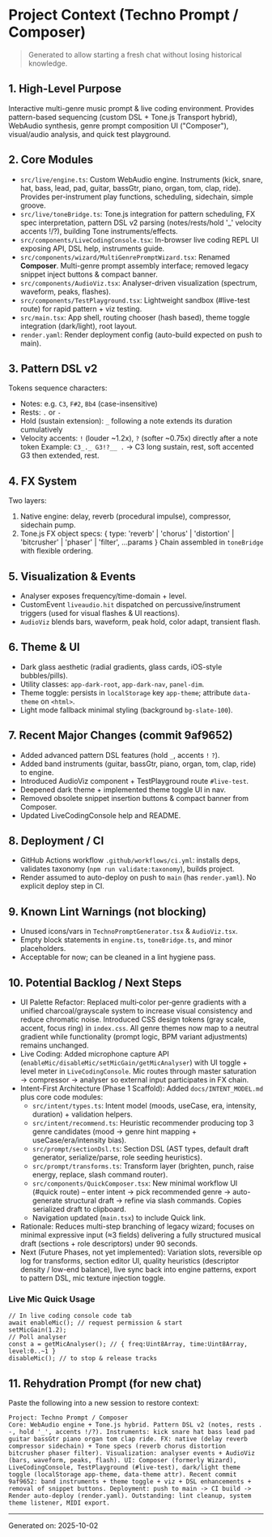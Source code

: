 # Project Context (Techno Prompt / Composer)

> Generated to allow starting a fresh chat without losing historical knowledge.

## 1. High-Level Purpose
Interactive multi-genre music prompt & live coding environment. Provides pattern-based sequencing (custom DSL + Tone.js Transport hybrid), WebAudio synthesis, genre prompt composition UI ("Composer"), visual/audio analysis, and quick test playground.

## 2. Core Modules
- `src/live/engine.ts`: Custom WebAudio engine. Instruments (kick, snare, hat, bass, lead, pad, guitar, bassGtr, piano, organ, tom, clap, ride). Provides per-instrument play functions, scheduling, sidechain, simple groove.
- `src/live/toneBridge.ts`: Tone.js integration for pattern scheduling, FX spec interpretation, pattern DSL v2 parsing (notes/rests/hold '_' velocity accents !/?), building Tone instruments/effects.
- `src/components/LiveCodingConsole.tsx`: In-browser live coding REPL UI exposing API, DSL help, instruments guide.
- `src/components/wizard/MultiGenrePromptWizard.tsx`: Renamed **Composer**. Multi-genre prompt assembly interface; removed legacy snippet inject buttons & compact banner.
- `src/components/AudioViz.tsx`: Analyser-driven visualization (spectrum, waveform, peaks, flashes).
- `src/components/TestPlayground.tsx`: Lightweight sandbox (#live-test route) for rapid pattern + viz testing.
- `src/main.tsx`: App shell, routing chooser (hash based), theme toggle integration (dark/light), root layout.
- `render.yaml`: Render deployment config (auto-build expected on push to main).

## 3. Pattern DSL v2
Tokens sequence characters:
- Notes: e.g. `C3`, `F#2`, `Bb4` (case-insensitive)
- Rests: `.` or `-`
- Hold (sustain extension): `_` following a note extends its duration cumulatively
- Velocity accents: `!` (louder ~1.2x), `?` (softer ~0.75x) directly after a note token
Example: `C3_._ G3!?__ .` → C3 long sustain, rest, soft accented G3 then extended, rest.

## 4. FX System
Two layers:
1. Native engine: delay, reverb (procedural impulse), compressor, sidechain pump.
2. Tone.js FX object specs: { type: 'reverb' | 'chorus' | 'distortion' | 'bitcrusher' | 'phaser' | 'filter', ...params }
Chain assembled in `toneBridge` with flexible ordering.

## 5. Visualization & Events
- Analyser exposes frequency/time-domain + level.
- CustomEvent `liveaudio.hit` dispatched on percussive/instrument triggers (used for visual flashes & UI reactions).
- `AudioViz` blends bars, waveform, peak hold, color adapt, transient flash.

## 6. Theme & UI
- Dark glass aesthetic (radial gradients, glass cards, iOS-style bubbles/pills).
- Utility classes: `app-dark-root`, `app-dark-nav`, `panel-dim`.
- Theme toggle: persists in `localStorage` key `app-theme`; attribute `data-theme` on `<html>`.
- Light mode fallback minimal styling (background `bg-slate-100`).

## 7. Recent Major Changes (commit 9af9652)
- Added advanced pattern DSL features (hold `_`, accents `!` `?`).
- Added band instruments (guitar, bassGtr, piano, organ, tom, clap, ride) to engine.
- Introduced AudioViz component + TestPlayground route `#live-test`.
- Deepened dark theme + implemented theme toggle UI in nav.
- Removed obsolete snippet insertion buttons & compact banner from Composer.
- Updated LiveCodingConsole help and README.

## 8. Deployment / CI
- GitHub Actions workflow `.github/workflows/ci.yml`: installs deps, validates taxonomy (`npm run validate:taxonomy`), builds project.
- Render assumed to auto-deploy on push to `main` (has `render.yaml`). No explicit deploy step in CI.

## 9. Known Lint Warnings (not blocking)
- Unused icons/vars in `TechnoPromptGenerator.tsx` & `AudioViz.tsx`.
- Empty block statements in `engine.ts`, `toneBridge.ts`, and minor placeholders.
- Acceptable for now; can be cleaned in a lint hygiene pass.

## 10. Potential Backlog / Next Steps
- UI Palette Refactor: Replaced multi‑color per‑genre gradients with a unified charcoal/grayscale system to increase visual consistency and reduce chromatic noise. Introduced CSS design tokens (gray scale, accent, focus ring) in `index.css`. All genre themes now map to a neutral gradient while functionality (prompt logic, BPM variant adjustments) remains unchanged.
 - Live Coding: Added microphone capture API (`enableMic/disableMic/setMicGain/getMicAnalyser`) with UI toggle + level meter in `LiveCodingConsole`. Mic routes through master saturation → compressor → analyser so external input participates in FX chain.
 - Intent-First Architecture (Phase 1 Scaffold): Added `docs/INTENT_MODEL.md` plus core code modules:
	 - `src/intent/types.ts`: Intent model (moods, useCase, era, intensity, duration) + validation helpers.
	 - `src/intent/recommend.ts`: Heuristic recommender producing top 3 genre candidates (mood → genre hint mapping + useCase/era/intensity bias).
	 - `src/prompt/sectionDsl.ts`: Section DSL (AST types, default draft generator, serialize/parse, role seeding heuristics).
	 - `src/prompt/transforms.ts`: Transform layer (brighten, punch, raise energy, replace, slash command router).
	 - `src/components/QuickComposer.tsx`: New minimal workflow UI (#quick route) – enter intent → pick recommended genre → auto-generate structural draft → refine via slash commands. Copies serialized draft to clipboard.
	 - Navigation updated (`main.tsx`) to include Quick link.
 - Rationale: Reduces multi-step branching of legacy wizard; focuses on minimal expressive input (≈3 fields) delivering a fully structured musical draft (sections + role descriptors) under 90 seconds.
 - Next (Future Phases, not yet implemented): Variation slots, reversible op log for transforms, section editor UI, quality heuristics (descriptor density / low-end balance), live sync back into engine patterns, export to pattern DSL, mic texture injection toggle.

### Live Mic Quick Usage
```
// In live coding console code tab
await enableMic(); // request permission & start
setMicGain(1.2);
// Poll analyser
const a = getMicAnalyser(); // { freq:Uint8Array, time:Uint8Array, level:0..~1 }
disableMic(); // to stop & release tracks
```

## 11. Rehydration Prompt (for new chat)
Paste the following into a new session to restore context:
```
Project: Techno Prompt / Composer
Core: WebAudio engine + Tone.js hybrid. Pattern DSL v2 (notes, rests . -, hold '_', accents !/?). Instruments: kick snare hat bass lead pad guitar bassGtr piano organ tom clap ride. FX: native (delay reverb compressor sidechain) + Tone specs (reverb chorus distortion bitcrusher phaser filter). Visualization: analyser events + AudioViz (bars, waveform, peaks, flash). UI: Composer (formerly Wizard), LiveCodingConsole, TestPlayground (#live-test), dark/light theme toggle (localStorage app-theme, data-theme attr). Recent commit 9af9652: band instruments + theme toggle + viz + DSL enhancements + removal of snippet buttons. Deployment: push to main -> CI build -> Render auto-deploy (render.yaml). Outstanding: lint cleanup, system theme listener, MIDI export.
```

---
Generated on: 2025-10-02
